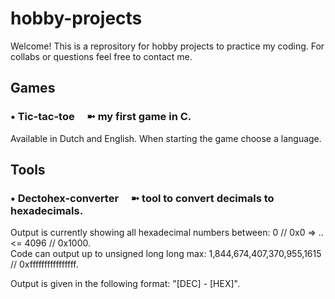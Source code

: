 # hobby-projects

Welcome! This is a reprository for hobby projects to practice my coding. For collabs or questions feel free to contact me.

## Games

### • Tic-tac-toe &nbsp; &nbsp; ➼ my first game in C.

Available in Dutch and English. When starting the game choose a language.

## Tools

### • Dectohex-converter &nbsp; &nbsp; ➼ tool to convert decimals to hexadecimals.

Output is currently showing all hexadecimal numbers between: 0 // 0x0 => .. <= 4096 // 0x1000.  
Code can output up to unsigned long long max: 1,844,674,407,370,955,1615 // 0xffffffffffffffff.

Output is given in the following format: "[DEC] - [HEX]".
